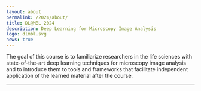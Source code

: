```yaml
---
layout: about
permalink: /2024/about/
title: DL@MBL 2024
description: Deep Learning for Microscopy Image Analysis
logo: dlmbl.svg
news: true
---
```


The goal of this course is to familiarize researchers in the life sciences with state-of-the-art deep learning techniques
for microscopy image analysis and to introduce them to tools and frameworks that facilitate independent application of the
learned material after the course.

***

